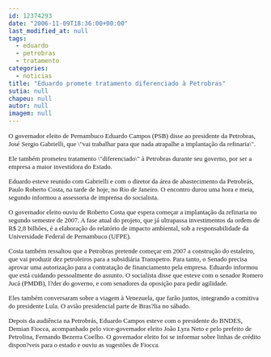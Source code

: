 ```yaml
---
id: 12374293
date: "2006-11-09T18:36:00+00:00"
last_modified_at: null
tags:
  - eduardo
  - petrobras
  - tratamento
categories:
  - noticias
title: "Eduardo promete tratamento diferenciado à Petrobras"
sutia: null
chapeu: null
autor: null
imagem: null
---
```

<p><FONT size=2></p>
<p><P><FONT face=Verdana>O governador eleito de Pernambuco Eduardo Campos (PSB)&nbsp;disse ao presidente da Petrobras, José Sergio Gabrielli, que \"vai trabalhar para que nada atrapalhe a implantação da refinaria\". </FONT></P></p>
<p><P><FONT face=Verdana>Ele também prometeu tratamento \"diferenciado\" à&nbsp;Petrobras durante seu governo, por ser&nbsp;a empresa a maior investidora do Estado. </FONT></P></p>
<p><P><FONT face=Verdana>Eduardo esteve reunido com Gabrielli e com o diretor da área de abastecimento da Petrobrás, Paulo Roberto Costa, na tarde de hoje, no Rio de Janeiro. O encontro durou uma hora e meia, segundo informou a assessoria de imprensa do socialista. </FONT></P></p>
<p><P><FONT face=Verdana>O governador eleito ouviu de Roberto Costa que espera começar a implantação da refinaria no segundo semestre de 2007. A fase atual do projeto, que já ultrapassa investimentos da ordem de R$ 2,8 bilhões, é a elaboração do relatório de impacto ambiental, sob a responsabilidade da Universidade Federal de Pernambuco (UFPE). </FONT></P></p>
<p><P><FONT face=Verdana>Costa também ressaltou que a Petrobras pretende começar em 2007 a construção do estaleiro, que vai produzir dez petroleiros para a subsidiária Transpetro. Para tanto, o Senado precisa aprovar uma autorização para a contratação de financiamento pela empresa. Eduardo informou que está cuidando pessoalmente do assunto. O socialista disse que esteve com o senador Romero Jucá (PMDB), l?der do governo, e com senadores da oposição para pedir agilidade.</FONT></P></p>
<p><P><FONT face=Verdana>Eles também conversaram sobre a viagem à Venezuela, que farão juntos, integrando a comitiva do presidente Lula. O avião presidencial parte de Bras?lia no sábado. </FONT></P></p>
<p><P><FONT face=Verdana>Depois da audiência na Petrobrás, Eduardo Campos esteve com o presidente do BNDES, Demian Fiocca, acompanhado pelo vice-governador eleito João Lyra Neto e pelo prefeito de Petrolina, Fernando Bezerra Coelho. O governador eleito foi se informar sobre linhas de crédito dispon?veis para o estado e ouviu as sugestões de Fiocca. </FONT></P></FONT> </p>
